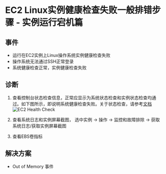 # EC2 Linux实例健康检查失败一般排错步骤 - 实例运行宕机篇

## 事件

- 运行在EC2实例上Linux操作系统实例健康检查失败
- 操作系统无法通过SSH正常登录
- 系统健康检查正常，实例健康检查失败

## 诊断

1. 查看控制台状态检查信息，正常应显示为系统状态检查和实例状态检查均通过。如下图所示，即说明系统健康检查失败。关于状态检查，请参考[文档](https://docs.amazonaws.cn/AWSEC2/latest/UserGuide/monitoring-system-instance-status-check.html)
![EC2 Health Check](https://images.cnblogs.com/cnblogs_com/terryares/1932718/o_210218060520ec2_health_check.PNG "EC2 Health Check")

2. 查看系统日志和实例屏幕截图， 选中实例 -> 操作 -> 监控和故障排除 -> 获取系统日志/获取实例屏幕截图

3. 查看EBS卷指标

## 解决方案

- Out of Memory 事件
